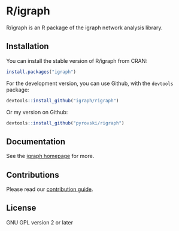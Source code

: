 # R/igraph

R/igraph is an R package of the igraph network analysis library.

## Installation

You can install the stable version of R/igraph from CRAN:

```r
install.packages("igraph")
```

For the development version, you can use Github, with the `devtools`
package:

```r
devtools::install_github("igraph/rigraph")
```

Or my version on Github:

```r
devtools::install_github("pyrovski/rigraph")
```

## Documentation

See the [igraph homepage](http://igraph.org/r) for more.

## Contributions

Please read our
[contribution guide](https://github.com/igraph/rigraph/blob/dev/CONTRIBUTING.md).

## License

GNU GPL version 2 or later
